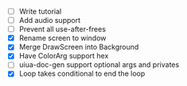 - [ ] Write tutorial
- [ ] Add audio support
- [ ] Prevent all use-after-frees
- [x] Rename screen to window
- [x] Merge DrawScreen into Background
- [x] Have ColorArg support hex
- [ ] uiua-doc-gen support optional args and privates
- [x] Loop takes conditional to end the loop
